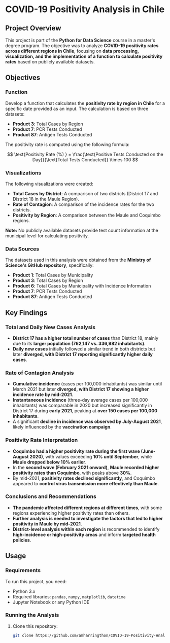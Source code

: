 # **COVID-19 Positivity Analysis in Chile**

## **Project Overview**
This project is part of the **Python for Data Science** course in a master's degree program. The objective was to analyze **COVID-19 positivity rates across different regions in Chile**, focusing on **data processing, visualization, and the implementation of a function to calculate positivity rates** based on publicly available datasets.

## **Objectives**
### **Function**
Develop a function that calculates the **positivity rate by region in Chile** for a specific date provided as an input. The calculation is based on three datasets:
- **Product 3**: Total Cases by Region
- **Product 7**: PCR Tests Conducted
- **Product 87**: Antigen Tests Conducted

The positivity rate is computed using the following formula:

$$
\text{Positivity Rate (%) } = \frac{\text{Positive Tests Conducted on the Day}}{\text{Total Tests Conducted}} \times 100
$$

### **Visualizations**
The following visualizations were created:
- **Total Cases by District**: A comparison of two districts (District 17 and District 18 in the Maule Region).
- **Rate of Contagion**: A comparison of the incidence rates for the two districts.
- **Positivity by Region**: A comparison between the Maule and Coquimbo regions.

**Note:** No publicly available datasets provide test count information at the municipal level for calculating positivity.

### **Data Sources**
The datasets used in this analysis were obtained from the **Ministry of Science's GitHub repository**, specifically:
- **Product 1**: Total Cases by Municipality
- **Product 3**: Total Cases by Region
- **Product 6**: Total Cases by Municipality with Incidence Information
- **Product 7**: PCR Tests Conducted
- **Product 87**: Antigen Tests Conducted

## **Key Findings**
### **Total and Daily New Cases Analysis**
- **District 17 has a higher total number of cases** than District 18, mainly due to its **larger population (762,147 vs. 336,982 inhabitants)**.
- **Daily new cases** initially followed a similar trend in both districts but later **diverged, with District 17 reporting significantly higher daily cases**.

### **Rate of Contagion Analysis**
- **Cumulative incidence** (cases per 100,000 inhabitants) was similar until March 2021 but later **diverged, with District 17 showing a higher incidence rate by mid-2021**.
- **Instantaneous incidence** (three-day average cases per 100,000 inhabitants) was comparable in 2020 but increased significantly in District 17 during **early 2021**, peaking at **over 150 cases per 100,000 inhabitants**.
- A significant **decline in incidence was observed by July-August 2021**, likely influenced by the **vaccination campaign**.

### **Positivity Rate Interpretation**
- **Coquimbo had a higher positivity rate during the first wave (June-August 2020)**, with values exceeding **10% until September**, while **Maule dropped below 10% earlier**.
- In the **second wave (February 2021 onward)**, **Maule recorded higher positivity rates than Coquimbo**, with peaks above **30%**.
- By mid-2021, **positivity rates declined significantly**, and Coquimbo appeared to **control virus transmission more effectively than Maule**.

### **Conclusions and Recommendations**
- **The pandemic affected different regions at different times**, with some regions experiencing higher positivity rates than others.
- **Further analysis is needed to investigate the factors that led to higher positivity in Maule by mid-2021**.
- **District-level analysis within each region** is recommended to identify **high-incidence or high-positivity areas** and inform **targeted health policies**.

## **Usage**
### **Requirements**
To run this project, you need:
- Python 3.x
- Required libraries: `pandas`, `numpy`, `matplotlib`, `datetime`
- Jupyter Notebook or any Python IDE

### **Running the Analysis**
1. Clone this repository:
   ```bash
   git clone https://github.com/amharringthon/COVID-19-Positivity-Analysis-in-Chile.git
